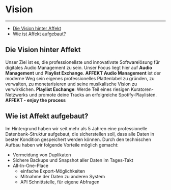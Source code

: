 # Vision

---

- [Die Vision hinter Affekt](#die-vision)
- [Wie ist Affekt aufgebaut?](#aufbau)

<a name="die-vision"></a>
## Die Vision hinter Affekt
Unser Ziel ist es, die professionellste und innovativste Softwarelösung für digitales Audio Management zu sein.
Unser Focus liegt hier auf **Audio Management** und **Playlist Exchange**.
**AFFEKT Audio Management** ist der moderne Weg sein eigenes professionelles Plattenlabel zu gründen, zu verwalten, zu monetarisieren und seine musikalische Vision zu verwirklichen.
**Playlist Exchange**: Werde Teil eines riesigen Kuratoren-Netzwerks und promote deine Tracks an erfolgreiche Spotify-Playlisten.
**AFFEKT - enjoy the process**

<a name="aufbau"></a>
## Wie ist Affekt aufgebaut?
Im Hintergrund haben wir seit mehr als 5 Jahren eine professionelle Datenbank-Struktur aufgebaut, die sicherstellen soll, dass alle Daten in bester Kondition gespeichert werden können. Durch den technischen Aufbau haben wir folgende Vorteile möglich gemacht:
- Vermeidung von Duplikaten
- Sichere Backups und Snapshot aller Daten im Tages-Takt
- All-In-One-Place
    - einfache Export-Möglichkeiten
    - Mitnahme der Daten zu anderen System
    - API Schnittstelle, für eigene Abfragen
